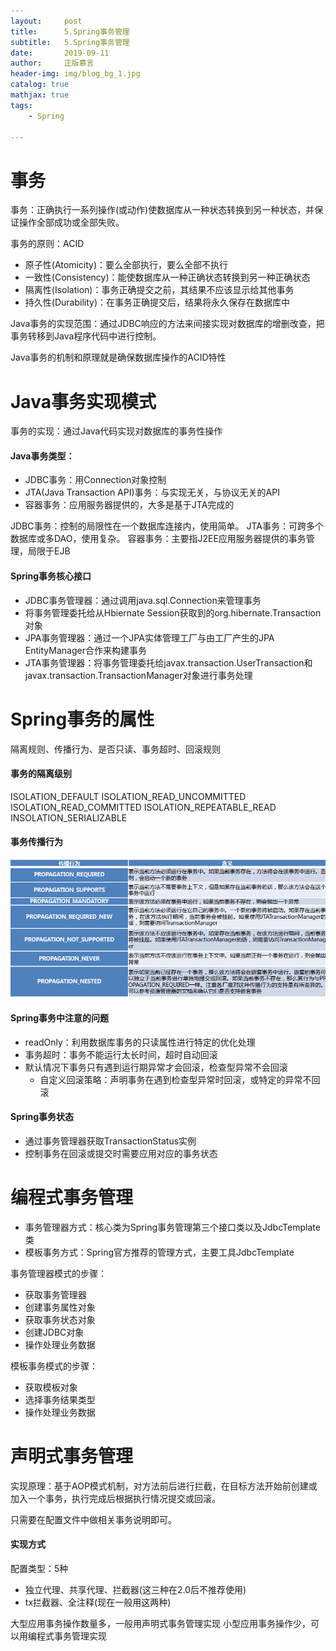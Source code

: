 ```yaml
---
layout:     post
title:      5.Spring事务管理
subtitle:   5.Spring事务管理
date:       2019-09-11
author:     正版慕言
header-img: img/blog_bg_1.jpg
catalog: true
mathjax: true
tags:
    - Spring

---
```


# 事务

事务：正确执行一系列操作(或动作)使数据库从一种状态转换到另一种状态，并保证操作全部成功或全部失败。

事务的原则：ACID

- 原子性(Atomicity)：要么全部执行，要么全部不执行
- 一致性(Consistency)：能使数据库从一种正确状态转换到另一种正确状态
- 隔离性(Isolation)：事务正确提交之前，其结果不应该显示给其他事务
- 持久性(Durability)：在事务正确提交后，结果将永久保存在数据库中

Java事务的实现范围：通过JDBC响应的方法来间接实现对数据库的增删改查，把事务转移到Java程序代码中进行控制。

Java事务的机制和原理就是确保数据库操作的ACID特性

# Java事务实现模式

事务的实现：通过Java代码实现对数据库的事务性操作

#### Java事务类型：
- JDBC事务：用Connection对象控制
- JTA(Java Transaction API)事务：与实现无关，与协议无关的API
- 容器事务：应用服务器提供的，大多是基于JTA完成的

JDBC事务：控制的局限性在一个数据库连接内，使用简单。
JTA事务：可跨多个数据库或多DAO，使用复杂。
容器事务：主要指J2EE应用服务器提供的事务管理，局限于EJB

#### Spring事务核心接口

- JDBC事务管理器：通过调用java.sql.Connection来管理事务
- 将事务管理委托给从Hbiernate Session获取到的org.hibernate.Transaction对象
- JPA事务管理器：通过一个JPA实体管理工厂与由工厂产生的JPA EntityManager合作来构建事务
- JTA事务管理器：将事务管理委托给javax.transaction.UserTransaction和javax.transaction.TransactionManager对象进行事务处理

# Spring事务的属性

隔离规则、传播行为、是否只读、事务超时、回滚规则

#### 事务的隔离级别

ISOLATION_DEFAULT
ISOLATION_READ_UNCOMMITTED
ISOLATION_READ_COMMITTED
ISOLATION_REPEATABLE_READ
INSOLATION_SERIALIZABLE

#### 事务传播行为

![](/img/Journal/Spring事务的传播行为.png)

#### Spring事务中注意的问题

- readOnly：利用数据库事务的只读属性进行特定的优化处理
- 事务超时：事务不能运行太长时间，超时自动回滚
- 默认情况下事务只有遇到运行期异常才会回滚，检查型异常不会回滚
    + 自定义回滚策略：声明事务在遇到检查型异常时回滚，或特定的异常不回滚

#### Spring事务状态

- 通过事务管理器获取TransactionStatus实例
- 控制事务在回滚或提交时需要应用对应的事务状态


# 编程式事务管理

- 事务管理器方式：核心类为Spring事务管理第三个接口类以及JdbcTemplate类
- 模板事务方式：Spring官方推荐的管理方式，主要工具JdbcTemplate

事务管理器模式的步骤：
- 获取事务管理器
- 创建事务属性对象
- 获取事务状态对象
- 创建JDBC对象
- 操作处理业务数据

模板事务模式的步骤：
- 获取模板对象
- 选择事务结果类型
- 操作处理业务数据

# 声明式事务管理

实现原理：基于AOP模式机制，对方法前后进行拦截，在目标方法开始前创建或加入一个事务，执行完成后根据执行情况提交或回滚。

只需要在配置文件中做相关事务说明即可。

#### 实现方式

配置类型：5种
- 独立代理、共享代理、拦截器(这三种在2.0后不推荐使用)
- tx拦截器、全注释(现在一般用这两种)

大型应用事务操作数量多，一般用声明式事务管理实现
小型应用事务操作少，可以用编程式事务管理实现
